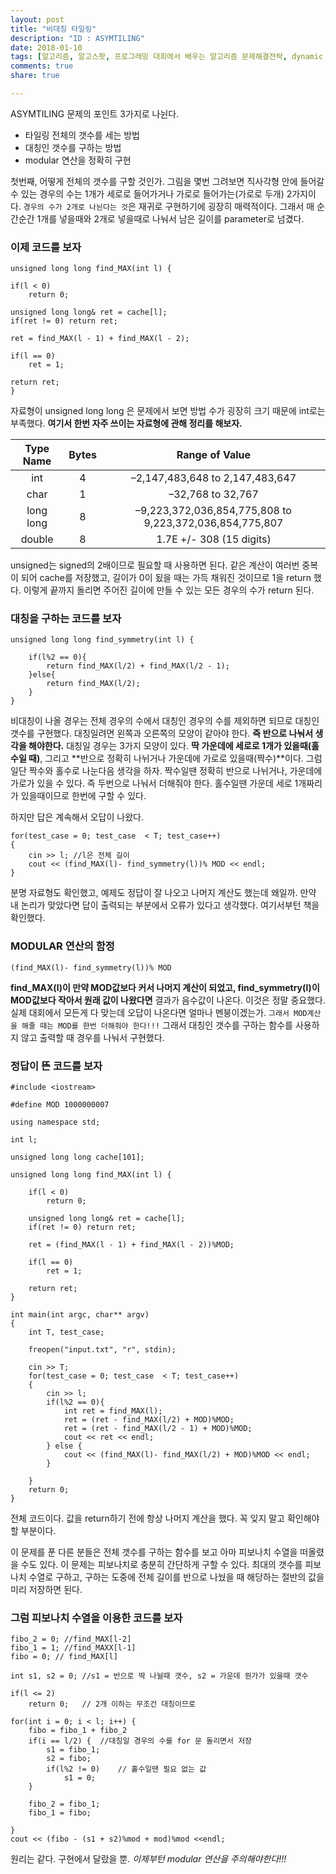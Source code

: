 ```yaml
---
layout: post
title: "비대칭 타일링"
description: "ID : ASYMTILING"
date: 2018-01-10
tags: [알고리즘, 알고스팟, 프로그래밍 대회에서 배우는 알고리즘 문제해결전략, dynamic programming]
comments: true
share: true

---
```


ASYMTILING 문제의 포인트 3가지로 나뉜다.
* 타일링 전체의 갯수를 세는 방법
* 대칭인 갯수를 구하는 방법
* modular 연산을 정확히 구현

첫번째, 어떻게 전체의 갯수를 구할 것인가.
그림을 몇번 그려보면 직사각형 안에 들어갈 수 있는 경우의 수는 1개가 세로로 들어가거나 가로로 들어가는(가로로 두개) 2가지이다.
`경우의 수가 2개로 나뉜다는 것`은 재귀로 구현하기에 굉장히 매력적이다. 그래서 매 순간순간 1개를 넣을때와 2개로 넣을때로 나눠서 남은 길이를 parameter로 넘겼다.

### 이제 코드를 보자
	unsigned long long find_MAX(int l) {

	if(l < 0)
		return 0;

	unsigned long long& ret = cache[l];
	if(ret != 0) return ret;

	ret = find_MAX(l - 1) + find_MAX(l - 2);

	if(l == 0)
		ret = 1;

	return ret;
	}

자료형이 unsigned long long 은 문제에서 보면 방법 수가 굉장히 크기 때문에 int로는 부족했다. **여기서 한번 자주 쓰이는 자료형에 관해 정리를 해보자.**


| Type Name | Bytes |                      Range of Value                     |
|:---------:|:-----:|:-------------------------------------------------------:|
|    int    |   4   |             –2,147,483,648 to 2,147,483,647             |
|    char   |   1   |                    –32,768 to 32,767                    |
| long long |   8   | –9,223,372,036,854,775,808 to 9,223,372,036,854,775,807 |
|   double  |   8   |                 1.7E +/- 308 (15 digits)                |

unsigned는 signed의 2배이므로 필요할 때 사용하면 된다. 같은 계산이 여러번 중복이 되어 cache를 저장했고, 길이가 0이 됬을 때는 가득 채워진 것이므로 1을 return 했다. 이렇게 끝까지 돌리면 주어진 길이에 만들 수 있는 모든 경우의 수가 return 된다.

### 대칭을 구하는 코드를 보자
    unsigned long long find_symmetry(int l) {

        if(l%2 == 0){
            return find_MAX(l/2) + find_MAX(l/2 - 1);
        }else{
            return find_MAX(l/2);
        }
    }

비대칭이 나올 경우는 전체 경우의 수에서 대칭인 경우의 수를 제외하면 되므로 대칭인 갯수를 구현했다. 대칭일려면 왼쪽과 오른쪽의 모양이 같아야 한다. **즉 반으로 나눠서 생각을 해야한다.**
대칭일 경우는 3가지 모양이 있다. **딱 가운데에 세로로 1개가 있을때(홀수일 때)**, 그리고 **반으로 정확히 나뉘거나 가운데에 가로로 있을때(짝수)**이다.
그럼 일단 짝수와 홀수로 나눈다음 생각을 하자. 짝수일땐 정확히 반으로 나뉘거나, 가운데에 가로가 있을 수 있다. 즉 두번으로 나눠서 더해줘야 한다. 홀수일땐 가운데 세로 1개짜리가 있을때이므로 한번에 구할 수 있다.

하지만 답은 계속해서 오답이 나왔다.

    for(test_case = 0; test_case  < T; test_case++)
    {
        cin >> l; //l은 전체 길이
        cout << (find_MAX(l)- find_symmetry(l))% MOD << endl;
    }

분명 자료형도 확인했고, 예제도 정답이 잘 나오고 나머지 계산도 했는데 왜일까.
만약 내 논리가 맞았다면 답이 출력되는 부분에서 오류가 있다고 생각했다. 여기서부턴 책을 확인했다.

### MODULAR 연산의 함정

    (find_MAX(l)- find_symmetry(l))% MOD

**find_MAX(l)이 만약 MOD값보다 커서 나머지 계산이 되었고, find_symmetry(l)이 MOD값보다 작아서 원래 값이 나왔다면**
결과가 음수값이 나온다. 이것은 정말 중요했다. 실제 대회에서
모든게 다 맞는데 오답이 나온다면 얼마나 멘붕이겠는가.
`그래서 MOD계산을 해줄 때는 MOD를 한번 더해줘야 한다!!!`
그래서 대칭인 갯수를 구하는 함수를 사용하지 않고 출력할 때 경우를 나눠서 구현했다.

### 정답이 뜬 코드를 보자

    #include <iostream>

    #define MOD 1000000007

    using namespace std;

    int l;

    unsigned long long cache[101];

    unsigned long long find_MAX(int l) {

        if(l < 0)
            return 0;

        unsigned long long& ret = cache[l];
        if(ret != 0) return ret;

        ret = (find_MAX(l - 1) + find_MAX(l - 2))%MOD;

        if(l == 0)
            ret = 1;

        return ret;
    }

    int main(int argc, char** argv)
    {
        int T, test_case;

        freopen("input.txt", "r", stdin);

        cin >> T;
        for(test_case = 0; test_case  < T; test_case++)
        {
            cin >> l;
            if(l%2 == 0){
                int ret = find_MAX(l);
                ret = (ret - find_MAX(l/2) + MOD)%MOD;
                ret = (ret - find_MAX(l/2 - 1) + MOD)%MOD;
                cout << ret << endl;
            } else {
                cout << (find_MAX(l)- find_MAX(l/2) + MOD)%MOD << endl;
            }

        }
        return 0;
    }

전체 코드이다. 값을 return하기 전에 항상 나머지 계산을 했다. 꼭 잊지 말고 확인해야할 부분이다.

이 문제를 푼 다른 분들은 전체 갯수를 구하는 함수를 보고 아마 피보나치 수열을 떠올렸을 수도 있다. 이 문제는 피보나치로 충분히 간단하게 구할 수 있다. 최대의 갯수를 피보나치 수열로 구하고, 구하는 도중에 전체 길이를 반으로 나눴을 때 해당하는 절반의 값을 미리 저장하면 된다.

### 그럼 피보나치 수열을 이용한 코드를 보자

	fibo_2 = 0; //find_MAX[l-2]
    fibo_1 = 1; //find_MAXX[l-1]
    fibo = 0; // find_MAX[l]

    int s1, s2 = 0; //s1 = 반으로 딱 나뉠때 갯수, s2 = 가운데 뭔가가 있을때 갯수

    if(l <= 2)
    	return 0;	// 2개 이하는 무조건 대칭이므로

    for(int i = 0; i < l; i++) {
    	fibo = fibo_1 + fibo_2
        if(i == l/2) {	//대칭일 경우의 수를 for 문 돌리면서 저장
        	s1 = fibo_1;
            s2 = fibo;
            if(l%2 != 0)	// 홀수일땐 필요 없는 값
            	s1 = 0;
        }

        fibo_2 = fibo_1;
        fibo_1 = fibo;

    }
    cout << (fibo - (s1 + s2)%mod + mod)%mod <<endl;

원리는 같다. 구현에서 달랐을 뿐. *이제부턴 modular 연산을 주의해야한다!!!*
